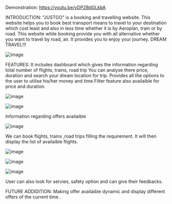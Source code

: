Demonstration: https://youtu.be/yDP2BdGLkbA

INTRODUCTION:
"JUSTGO" is a booking and travelling website. This website helps you to book best transport means to travel to your destination which cost least and also in less time whether it is by Aeroplan, train or by road. This website while booking provide you with all alternative whether you want to travel by road, air. It provides you to enjoy your journey. DREAM TRAVEL!!!

 ![image](https://user-images.githubusercontent.com/83232454/151657275-4661cb8e-2d22-402e-bb47-9114b5d001c7.png)



FEATURES:
It includes dashboard which gives the information regarding total number of flights, trains, road trip
You can analyse there price, duration and search your dream location for trip. Provides all the options to the user to utilise his/her money and time.Filter feature also availaible for price and duration.
 
![image](https://user-images.githubusercontent.com/83232454/151657270-7823c40f-a9cf-4a82-80ef-5a3e117aad19.png)

 
![image](https://user-images.githubusercontent.com/83232454/151657267-93951a6c-176b-455e-a50d-043e0130e8db.png)

Information regarding offers availaible

![image](https://user-images.githubusercontent.com/83232454/151657262-82474d6e-4393-441c-9a45-50d47290f842.png)

 
We can book flights, trains ,road trips filling the requirement. It will then display the list of availaible flights.

 
![image](https://user-images.githubusercontent.com/83232454/151657246-8c775764-0d9e-41fd-a2f2-945e85dbffc2.png)

![image](https://user-images.githubusercontent.com/83232454/151657238-6c3aba7a-ce91-4dc6-85b0-bc8c5b74c3ee.png)

![image](https://user-images.githubusercontent.com/83232454/151657253-9c185a5b-b3b8-417e-9844-a34cd00d811a.png)

User can also look for servies, safety option and can give their feedbacks.

FUTURE ADDIDITION:
Making offer availaible dynamic and display different offers of the current time .


 

 


